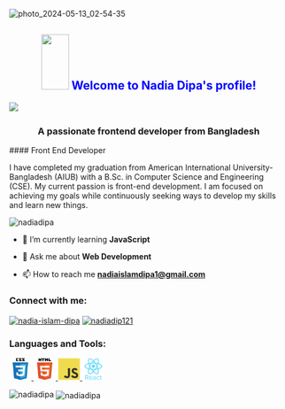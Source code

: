 

![photo_2024-05-13_02-54-35](https://github.com/NadiaDipa/NadiaDipa/assets/40013245/46ba7840-bb4c-474a-8f4a-572195bdbd63)

<h2 align="center" style="color:blue;">
   <img height="100px" width="50px" src="https://i.pinimg.com/originals/50/38/f6/5038f6672f089f3a50c4f075feddfc42.gif">
  Welcome to Nadia Dipa's profile!
 </h3>
<img src="![Alt text](![photo_2024-05-13_02-54-35](https://github.com/NadiaDipa/NadiaDipa/assets/40013245/b12d0337-d201-44a7-b0e5-6bfd9c568333)
)">

<h3 align="center">A passionate frontend developer from Bangladesh</h3>#### Front End Developer

I have completed my graduation from American International University-Bangladesh (AIUB) with a B.Sc. in Computer Science and Engineering (CSE). My current passion is front-end development. I am focused on achieving my goals while continuously seeking ways to develop my skills and learn new things.


<p align="left"> <img src="https://komarev.com/ghpvc/?username=nadiadipa&label=Profile%20views&color=0e75b6&style=flat" alt="nadiadipa" /> </p>

- 🌱 I’m currently learning **JavaScript**

- 💬 Ask me about **Web Development**

- 📫 How to reach me **nadiaislamdipa1@gmail.com**

<h3 align="left">Connect with me:</h3>
<p align="left">
<a href="https://linkedin.com/in/nadia-islam-dipa" target="blank"><img align="center" src="https://raw.githubusercontent.com/rahuldkjain/github-profile-readme-generator/master/src/images/icons/Social/linked-in-alt.svg" alt="nadia-islam-dipa" height="30" width="40" /></a>
<a href="https://fb.com/nadiadip121" target="blank"><img align="center" src="https://raw.githubusercontent.com/rahuldkjain/github-profile-readme-generator/master/src/images/icons/Social/facebook.svg" alt="nadiadip121" height="30" width="40" /></a>
</p>

<h3 align="left">Languages and Tools:</h3>
<p align="left"> <a href="https://www.w3schools.com/css/" target="_blank" rel="noreferrer"> <img src="https://raw.githubusercontent.com/devicons/devicon/master/icons/css3/css3-original-wordmark.svg" alt="css3" width="40" height="40"/> </a> <a href="https://www.w3.org/html/" target="_blank" rel="noreferrer"> <img src="https://raw.githubusercontent.com/devicons/devicon/master/icons/html5/html5-original-wordmark.svg" alt="html5" width="40" height="40"/> </a> <a href="https://developer.mozilla.org/en-US/docs/Web/JavaScript" target="_blank" rel="noreferrer"> <img src="https://raw.githubusercontent.com/devicons/devicon/master/icons/javascript/javascript-original.svg" alt="javascript" width="40" height="40"/> </a> <a href="https://reactjs.org/" target="_blank" rel="noreferrer"> <img src="https://raw.githubusercontent.com/devicons/devicon/master/icons/react/react-original-wordmark.svg" alt="react" width="40" height="40"/> </a> </p>

<p><img align="left" src="https://github-readme-stats.vercel.app/api/top-langs?username=nadiadipa&show_icons=true&locale=en&layout=compact" alt="nadiadipa" /></p>

<p>&nbsp;<img align="center" src="https://github-readme-stats.vercel.app/api?username=nadiadipa&show_icons=true&locale=en" alt="nadiadipa" /></p>
